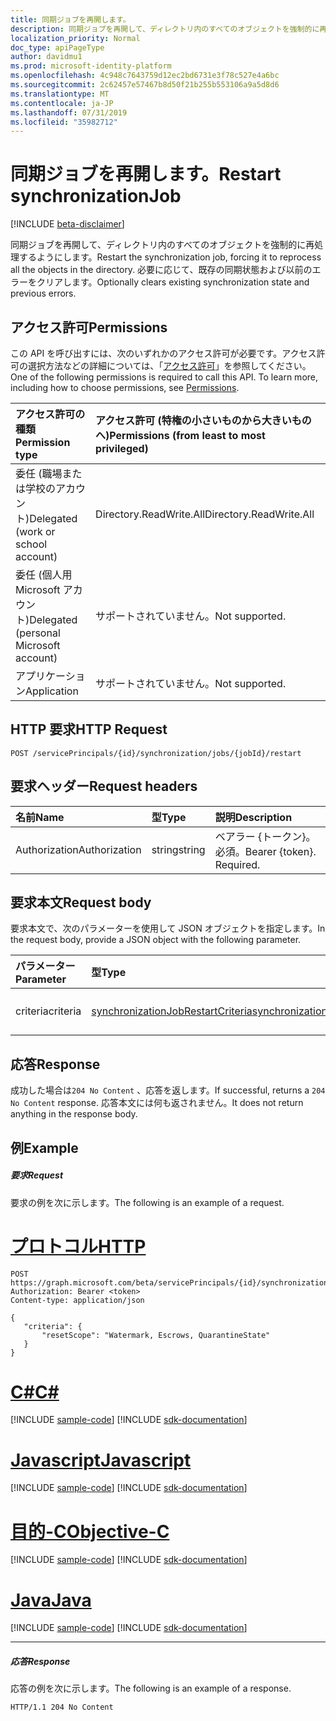 ```yaml
---
title: 同期ジョブを再開します。
description: 同期ジョブを再開して、ディレクトリ内のすべてのオブジェクトを強制的に再処理するようにします。 必要に応じて、既存の同期状態および以前のエラーをクリアします。
localization_priority: Normal
doc_type: apiPageType
author: davidmu1
ms.prod: microsoft-identity-platform
ms.openlocfilehash: 4c948c7643759d12ec2bd6731e3f78c527e4a6bc
ms.sourcegitcommit: 2c62457e57467b8d50f21b255b553106a9a5d8d6
ms.translationtype: MT
ms.contentlocale: ja-JP
ms.lasthandoff: 07/31/2019
ms.locfileid: "35982712"
---
```

# <a name="restart-synchronizationjob"></a><span data-ttu-id="d5518-104">同期ジョブを再開します。</span><span class="sxs-lookup"><span data-stu-id="d5518-104">Restart synchronizationJob</span></span>

[!INCLUDE [beta-disclaimer](../../includes/beta-disclaimer.md)]

<span data-ttu-id="d5518-105">同期ジョブを再開して、ディレクトリ内のすべてのオブジェクトを強制的に再処理するようにします。</span><span class="sxs-lookup"><span data-stu-id="d5518-105">Restart the synchronization job, forcing it to reprocess all the objects in the directory.</span></span> <span data-ttu-id="d5518-106">必要に応じて、既存の同期状態および以前のエラーをクリアします。</span><span class="sxs-lookup"><span data-stu-id="d5518-106">Optionally clears existing synchronization state and previous errors.</span></span>

## <a name="permissions"></a><span data-ttu-id="d5518-107">アクセス許可</span><span class="sxs-lookup"><span data-stu-id="d5518-107">Permissions</span></span>
<span data-ttu-id="d5518-p103">この API を呼び出すには、次のいずれかのアクセス許可が必要です。アクセス許可の選択方法などの詳細については、「[アクセス許可](/graph/permissions-reference)」を参照してください。</span><span class="sxs-lookup"><span data-stu-id="d5518-p103">One of the following permissions is required to call this API. To learn more, including how to choose permissions, see [Permissions](/graph/permissions-reference).</span></span>

|<span data-ttu-id="d5518-110">アクセス許可の種類</span><span class="sxs-lookup"><span data-stu-id="d5518-110">Permission type</span></span>                        | <span data-ttu-id="d5518-111">アクセス許可 (特権の小さいものから大きいものへ)</span><span class="sxs-lookup"><span data-stu-id="d5518-111">Permissions (from least to most privileged)</span></span>              |
|:--------------------------------------|:---------------------------------------------------------|
|<span data-ttu-id="d5518-112">委任 (職場または学校のアカウント)</span><span class="sxs-lookup"><span data-stu-id="d5518-112">Delegated (work or school account)</span></span>     |<span data-ttu-id="d5518-113">Directory.ReadWrite.All</span><span class="sxs-lookup"><span data-stu-id="d5518-113">Directory.ReadWrite.All</span></span>  |
|<span data-ttu-id="d5518-114">委任 (個人用 Microsoft アカウント)</span><span class="sxs-lookup"><span data-stu-id="d5518-114">Delegated (personal Microsoft account)</span></span> |<span data-ttu-id="d5518-115">サポートされていません。</span><span class="sxs-lookup"><span data-stu-id="d5518-115">Not supported.</span></span> |
|<span data-ttu-id="d5518-116">アプリケーション</span><span class="sxs-lookup"><span data-stu-id="d5518-116">Application</span></span>                            |<span data-ttu-id="d5518-117">サポートされていません。</span><span class="sxs-lookup"><span data-stu-id="d5518-117">Not supported.</span></span>  | 

## <a name="http-request"></a><span data-ttu-id="d5518-118">HTTP 要求</span><span class="sxs-lookup"><span data-stu-id="d5518-118">HTTP Request</span></span>
<!-- { "blockType": "ignored" } -->
```http
POST /servicePrincipals/{id}/synchronization/jobs/{jobId}/restart
```

## <a name="request-headers"></a><span data-ttu-id="d5518-119">要求ヘッダー</span><span class="sxs-lookup"><span data-stu-id="d5518-119">Request headers</span></span>

| <span data-ttu-id="d5518-120">名前</span><span class="sxs-lookup"><span data-stu-id="d5518-120">Name</span></span>           | <span data-ttu-id="d5518-121">型</span><span class="sxs-lookup"><span data-stu-id="d5518-121">Type</span></span>    | <span data-ttu-id="d5518-122">説明</span><span class="sxs-lookup"><span data-stu-id="d5518-122">Description</span></span>|
|:---------------|:--------|:-----------|
| <span data-ttu-id="d5518-123">Authorization</span><span class="sxs-lookup"><span data-stu-id="d5518-123">Authorization</span></span>  | <span data-ttu-id="d5518-124">string</span><span class="sxs-lookup"><span data-stu-id="d5518-124">string</span></span>  | <span data-ttu-id="d5518-p104">ベアラー {トークン}。必須。</span><span class="sxs-lookup"><span data-stu-id="d5518-p104">Bearer {token}. Required.</span></span> |

## <a name="request-body"></a><span data-ttu-id="d5518-127">要求本文</span><span class="sxs-lookup"><span data-stu-id="d5518-127">Request body</span></span>

<span data-ttu-id="d5518-128">要求本文で、次のパラメーターを使用して JSON オブジェクトを指定します。</span><span class="sxs-lookup"><span data-stu-id="d5518-128">In the request body, provide a JSON object with the following parameter.</span></span>

| <span data-ttu-id="d5518-129">パラメーター</span><span class="sxs-lookup"><span data-stu-id="d5518-129">Parameter</span></span>     | <span data-ttu-id="d5518-130">型</span><span class="sxs-lookup"><span data-stu-id="d5518-130">Type</span></span>      | <span data-ttu-id="d5518-131">説明</span><span class="sxs-lookup"><span data-stu-id="d5518-131">Description</span></span>    |
|:--------------|:----------|:---------------|
|<span data-ttu-id="d5518-132">criteria</span><span class="sxs-lookup"><span data-stu-id="d5518-132">criteria</span></span>       |[<span data-ttu-id="d5518-133">synchronizationJobRestartCriteria</span><span class="sxs-lookup"><span data-stu-id="d5518-133">synchronizationJobRestartCriteria</span></span>](../resources/synchronization-synchronizationjobrestartcriteria.md) |<span data-ttu-id="d5518-134">再起動の条件</span><span class="sxs-lookup"><span data-stu-id="d5518-134">Restart criteria</span></span>|

## <a name="response"></a><span data-ttu-id="d5518-135">応答</span><span class="sxs-lookup"><span data-stu-id="d5518-135">Response</span></span>

<span data-ttu-id="d5518-136">成功した場合は`204 No Content` 、応答を返します。</span><span class="sxs-lookup"><span data-stu-id="d5518-136">If successful, returns a `204 No Content` response.</span></span> <span data-ttu-id="d5518-137">応答本文には何も返されません。</span><span class="sxs-lookup"><span data-stu-id="d5518-137">It does not return anything in the response body.</span></span>

## <a name="example"></a><span data-ttu-id="d5518-138">例</span><span class="sxs-lookup"><span data-stu-id="d5518-138">Example</span></span>

##### <a name="request"></a><span data-ttu-id="d5518-139">要求</span><span class="sxs-lookup"><span data-stu-id="d5518-139">Request</span></span>
<span data-ttu-id="d5518-140">要求の例を次に示します。</span><span class="sxs-lookup"><span data-stu-id="d5518-140">The following is an example of a request.</span></span>

# <a name="httptabhttp"></a>[<span data-ttu-id="d5518-141">プロトコル</span><span class="sxs-lookup"><span data-stu-id="d5518-141">HTTP</span></span>](#tab/http)
<!-- {
  "blockType": "request",
  "name": "synchronizationjob_restart"
}-->
```http
POST https://graph.microsoft.com/beta/servicePrincipals/{id}/synchronization/jobs/{jobId}/restart
Authorization: Bearer <token>
Content-type: application/json

{
   "criteria": {
       "resetScope": "Watermark, Escrows, QuarantineState"
   }
}
```
# <a name="ctabcsharp"></a>[<span data-ttu-id="d5518-142">C#</span><span class="sxs-lookup"><span data-stu-id="d5518-142">C#</span></span>](#tab/csharp)
[!INCLUDE [sample-code](../includes/snippets/csharp/synchronizationjob-restart-csharp-snippets.md)]
[!INCLUDE [sdk-documentation](../includes/snippets/snippets-sdk-documentation-link.md)]

# <a name="javascripttabjavascript"></a>[<span data-ttu-id="d5518-143">Javascript</span><span class="sxs-lookup"><span data-stu-id="d5518-143">Javascript</span></span>](#tab/javascript)
[!INCLUDE [sample-code](../includes/snippets/javascript/synchronizationjob-restart-javascript-snippets.md)]
[!INCLUDE [sdk-documentation](../includes/snippets/snippets-sdk-documentation-link.md)]

# <a name="objective-ctabobjc"></a>[<span data-ttu-id="d5518-144">目的-C</span><span class="sxs-lookup"><span data-stu-id="d5518-144">Objective-C</span></span>](#tab/objc)
[!INCLUDE [sample-code](../includes/snippets/objc/synchronizationjob-restart-objc-snippets.md)]
[!INCLUDE [sdk-documentation](../includes/snippets/snippets-sdk-documentation-link.md)]

# <a name="javatabjava"></a>[<span data-ttu-id="d5518-145">Java</span><span class="sxs-lookup"><span data-stu-id="d5518-145">Java</span></span>](#tab/java)
[!INCLUDE [sample-code](../includes/snippets/java/synchronizationjob-restart-java-snippets.md)]
[!INCLUDE [sdk-documentation](../includes/snippets/snippets-sdk-documentation-link.md)]

---


##### <a name="response"></a><span data-ttu-id="d5518-146">応答</span><span class="sxs-lookup"><span data-stu-id="d5518-146">Response</span></span>
<span data-ttu-id="d5518-147">応答の例を次に示します。</span><span class="sxs-lookup"><span data-stu-id="d5518-147">The following is an example of a response.</span></span>

<!-- {
  "blockType": "response",
  "truncated": true,
  "@odata.type": "microsoft.graph.None"
} -->
```http
HTTP/1.1 204 No Content
```

<!-- uuid: 8fcb5dbc-d5aa-4681-8e31-b001d5168d79
2015-10-25 14:57:30 UTC -->
<!--
{
  "type": "#page.annotation",
  "description": "synchronizationJob: restart",
  "keywords": "",
  "section": "documentation",
  "tocPath": "",
  "suppressions": [
  ]
}
-->
